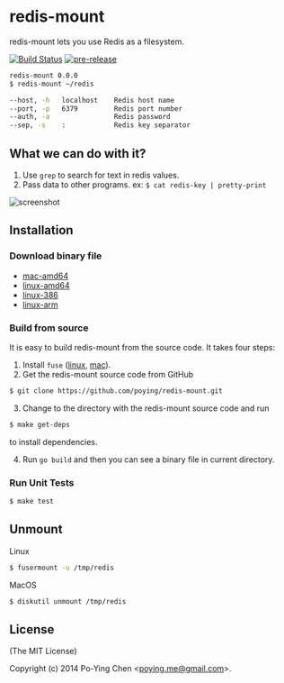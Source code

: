 redis-mount
===========

redis-mount lets you use Redis as a filesystem.

[![Build Status](http://img.shields.io/travis/poying/redis-mount.svg?style=flat)](https://travis-ci.org/poying/redis-mount)
[![pre-release](http://img.shields.io/badge/pre--release-20140824-yellow.svg?style=flat)](https://github.com/poying/redis-mount/releases/tag/20140824)

```bash
redis-mount 0.0.0
$ redis-mount ~/redis

--host, -h   localhost    Redis host name
--port, -p   6379         Redis port number
--auth, -a                Redis password
--sep, -s    :            Redis key separator
```

## What we can do with it?

1. Use `grep` to search for text in redis values.
2. Pass data to other programs. ex: `$ cat redis-key | pretty-print`

![screenshot](./screenshot.gif)

## Installation

### Download binary file

* [mac-amd64](https://github.com/poying/redis-mount/releases/download/20140824/redis-mount-darwin-amd64)
* [linux-amd64](https://github.com/poying/redis-mount/releases/download/20140824/redis-mount-linux-amd64)
* [linux-386](https://github.com/poying/redis-mount/releases/download/20140824/redis-mount-linux-386)
* [linux-arm](https://github.com/poying/redis-mount/releases/download/20140824/redis-mount-linux-arm)

### Build from source

It is easy to build redis-mount from the source code. It takes four steps:

1. Install `fuse` ([linux](http://fuse.sourceforge.net/), [mac](http://osxfuse.github.io/)).
2. Get the redis-mount source code from GitHub
  
  ```bash
  $ git clone https://github.com/poying/redis-mount.git
  ```
  
3. Change to the directory with the redis-mount source code and run
  
  ```bash
  $ make get-deps
  ```
  
  to install dependencies.

4. Run `go build` and then you can see a binary file in current directory.

### Run Unit Tests

```bash
$ make test
```

## Unmount

Linux

```bash
$ fusermount -u /tmp/redis
```

MacOS

```bash
$ diskutil unmount /tmp/redis
```

## License

(The MIT License)

Copyright (c) 2014 Po-Ying Chen &lt;poying.me@gmail.com&gt;.
